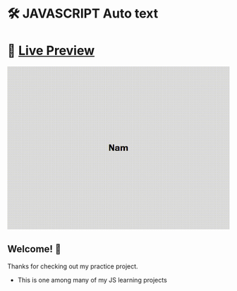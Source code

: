 # 🛠 JAVASCRIPT Auto text

# 🔗 [Live Preview](https://6317bbd7417983077d857c6a--endearing-crisp-c705d3.netlify.app/)
![Design preview](./preview.gif)

## Welcome! 👋

Thanks for checking out my practice project.

- This is one among many of my JS learning projects

